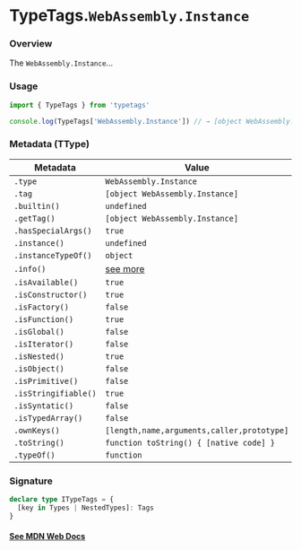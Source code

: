 # TypeTags.`WebAssembly.Instance`

### Overview

The `WebAssembly.Instance`...

### Usage

```js
import { TypeTags } from 'typetags'

console.log(TypeTags['WebAssembly.Instance']) // → [object WebAssembly.Instance]
```

### Metadata (TType)

| Metadata             | Value                                      |
| -------------------- | ------------------------------------------ |
| `.type`              | `WebAssembly.Instance`                     |
| `.tag`               | `[object WebAssembly.Instance]`            |
| `.builtin()`         | `undefined`                                |
| `.getTag()`          | `[object WebAssembly.Instance]`            |
| `.hasSpecialArgs()`  | `true`                                     |
| `.instance()`        | `undefined`                                |
| `.instanceTypeOf()`  | `object`                                   |
| `.info()`            | [see more]()                               |
| `.isAvailable()`     | `true`                                     |
| `.isConstructor()`   | `true`                                     |
| `.isFactory()`       | `false`                                    |
| `.isFunction()`      | `true`                                     |
| `.isGlobal()`        | `false`                                    |
| `.isIterator()`      | `false`                                    |
| `.isNested()`        | `true`                                     |
| `.isObject()`        | `false`                                    |
| `.isPrimitive()`     | `false`                                    |
| `.isStringifiable()` | `true`                                     |
| `.isSyntatic()`      | `false`                                    |
| `.isTypedArray()`    | `false`                                    |
| `.ownKeys()`         | `[length,name,arguments,caller,prototype]` |
| `.toString()`        | `function toString() { [native code] }`    |
| `.typeOf()`          | `function`                                 |

### Signature

```ts
declare type ITypeTags = {
  [key in Types | NestedTypes]: Tags
}
```

#### [See MDN Web Docs](https://developer.mozilla.org/en-US/docs/Web/API/AbortController)
